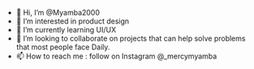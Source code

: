 - 👋 Hi, I’m @Myamba2000
- 👀 I’m interested in product design
- 🌱 I’m currently learning UI/UX
- 💞️ I’m looking to collaborate on projects that can help solve problems that most people face Daily.
- 📫 How to reach me : follow on Instagram @_mercymyamba

<!---
Myamba2000/Myamba2000 is a ✨ special ✨ repository because its `README.md` (this file) appears on your GitHub profile.
You can click the Preview link to take a look at your changes.
--->
